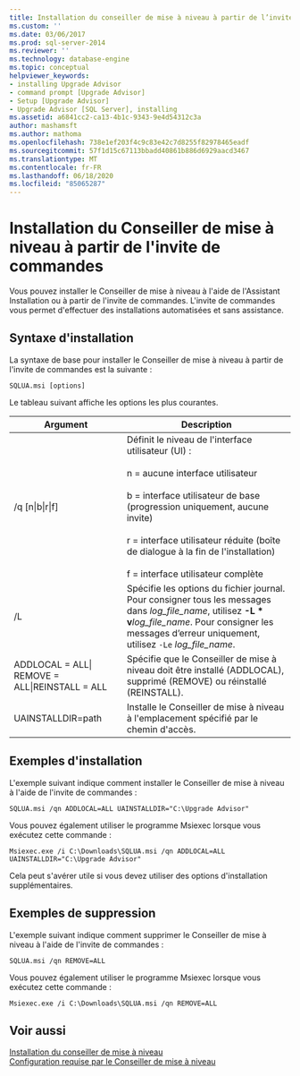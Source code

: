 ```yaml
---
title: Installation du conseiller de mise à niveau à partir de l’invite de commandes | Microsoft Docs
ms.custom: ''
ms.date: 03/06/2017
ms.prod: sql-server-2014
ms.reviewer: ''
ms.technology: database-engine
ms.topic: conceptual
helpviewer_keywords:
- installing Upgrade Advisor
- command prompt [Upgrade Advisor]
- Setup [Upgrade Advisor]
- Upgrade Advisor [SQL Server], installing
ms.assetid: a6841cc2-ca13-4b1c-9343-9e4d54312c3a
author: mashamsft
ms.author: mathoma
ms.openlocfilehash: 738e1ef203f4c9c83e42c7d8255f82978465eadf
ms.sourcegitcommit: 57f1d15c67113bbadd40861b886d6929aacd3467
ms.translationtype: MT
ms.contentlocale: fr-FR
ms.lasthandoff: 06/18/2020
ms.locfileid: "85065287"
---
```

# <a name="installing-upgrade-advisor-from-the-command-prompt"></a>Installation du Conseiller de mise à niveau à partir de l'invite de commandes
  Vous pouvez installer le Conseiller de mise à niveau à l'aide de l'Assistant Installation ou à partir de l'invite de commandes. L'invite de commandes vous permet d'effectuer des installations automatisées et sans assistance.  
  
## <a name="installation-syntax"></a>Syntaxe d'installation  
 La syntaxe de base pour installer le Conseiller de mise à niveau à partir de l'invite de commandes est la suivante :  
  
 `SQLUA.msi [options]`  
  
 Le tableau suivant affiche les options les plus courantes.  
  
|Argument|Description|  
|--------------|-----------------|  
|/q [n&#124;b&#124;r&#124;f]|Définit le niveau de l'interface utilisateur (UI) :<br /><br /> n = aucune interface utilisateur<br /><br /> b = interface utilisateur de base (progression uniquement, aucune invite)<br /><br /> r = interface utilisateur réduite (boîte de dialogue à la fin de l'installation)<br /><br /> f = interface utilisateur complète|  
|/L|Spécifie les options du fichier journal. Pour consigner tous les messages dans *log_file_name*, utilisez **-L \* v**_log_file_name_. Pour consigner les messages d’erreur uniquement, utilisez `-Le` *log_file_name*.|  
|ADDLOCAL = ALL&#124; REMOVE = ALL&#124;REINSTALL = ALL|Spécifie que le Conseiller de mise à niveau doit être installé (ADDLOCAL), supprimé (REMOVE) ou réinstallé (REINSTALL).|  
|UAINSTALLDIR=path|Installe le Conseiller de mise à niveau à l'emplacement spécifié par le chemin d'accès.|  
  
## <a name="installation-examples"></a>Exemples d'installation  
 L'exemple suivant indique comment installer le Conseiller de mise à niveau à l'aide de l'invite de commandes :  
  
```  
SQLUA.msi /qn ADDLOCAL=ALL UAINSTALLDIR="C:\Upgrade Advisor"  
```  
  
 Vous pouvez également utiliser le programme Msiexec lorsque vous exécutez cette commande :  
  
```  
Msiexec.exe /i C:\Downloads\SQLUA.msi /qn ADDLOCAL=ALL UAINSTALLDIR="C:\Upgrade Advisor"  
```  
  
 Cela peut s'avérer utile si vous devez utiliser des options d'installation supplémentaires.  
  
## <a name="removal-examples"></a>Exemples de suppression  
 L'exemple suivant indique comment supprimer le Conseiller de mise à niveau à l'aide de l'invite de commandes :  
  
```  
SQLUA.msi /qn REMOVE=ALL  
```  
  
 Vous pouvez également utiliser le programme Msiexec lorsque vous exécutez cette commande :  
  
```  
Msiexec.exe /i C:\Downloads\SQLUA.msi /qn REMOVE=ALL  
```  
  
## <a name="see-also"></a>Voir aussi  
 [Installation du conseiller de mise à niveau](../../../2014/sql-server/install/installing-upgrade-advisor.md)   
 [Configuration requise par le Conseiller de mise à niveau](../../../2014/sql-server/install/upgrade-advisor-prerequisites.md)  
  
  
